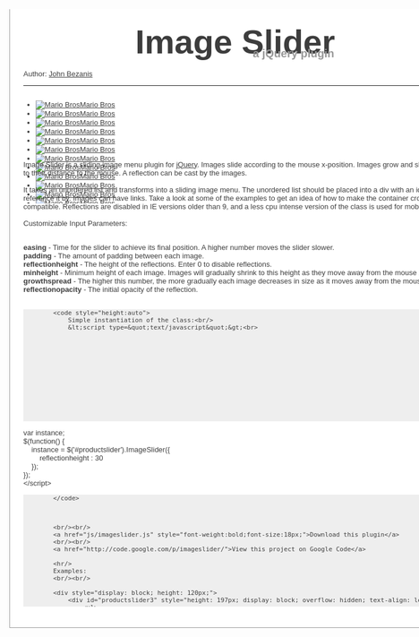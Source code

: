 <style>
code {
				display: block;
				height: 200px;
				overflow-y: scroll;
				background-color: #eeeeee;
				margin: 0px;
			}
			ol li span {
				color: #3d3d3d;
			}
			a img {
				text-decoration: none;
				border: 0 none;
			}
			#content {
				margin: 0 auto;
				padding: 24px;
				width: 800px;
				background-color: white;
				border: 1px solid #999;
				border-width: 0 1px 1px 1px;
				text-align: left;
				color: #3d3d3d;
				font-family: Helvetica;
				font-size: 13px;
				display: block;
			}
			#content a {
				color: #3d3d3d;
			}
			#content a:hover {
				color: #3d3d3d;
				background-color: #cccccc;
			}
			#productslider a:hover,#productslider2 a:hover,#productslider3 a:hover,#productslider4 a:hover,#productslider5 a:hover{
				background-color: #ffffff;
			}
</style>
<div id="content">
			<div style="display:block;margin-left:200px;">
				<h1 style="margin:0px;padding:0px;display:block;font-size:60px">Image Slider</h1>
				<h2 style="color:#999999;display:block;margin-top:-25px; margin-left:210px;font-size:20px">a jQuery plugin</h2>
			</div>
			Author: <a href="https://plus.google.com/u/0/107133375302618109356/">John Bezanis</a>
			<hr/>
			<div style="display: block; height: 120px;">
				<div id="productslider5" style="height: 197px; display: block; overflow: hidden; text-align: left;">
					<ul>
						<li>
							<a href="#"><img src="http://bezzmedia.com/imageslider/images/mariotiles/mariotiles-1.png" alt="Mario Bros"/><span>Mario Bros</span></a>
						</li>
						<li>
							<a href="#"><img src="http://bezzmedia.com/imageslider/images/mariotiles/mariotiles-2.png" alt="Mario Bros"/><span>Mario Bros</span></a>
						</li>
						<li>
							<a href="#"><img src="http://bezzmedia.com/imageslider/images/mariotiles/mariotiles-3.png" alt="Mario Bros"/><span>Mario Bros</span></a>
						</li>
						<li>
							<a href="#"><img src="http://bezzmedia.com/imageslider/images/mariotiles/mariotiles-4.png" alt="Mario Bros"/><span>Mario Bros</span></a>
						</li>
						<li>
							<a href="#"><img src="http://bezzmedia.com/imageslider/images/mariotiles/mariotiles-5.png" alt="Mario Bros"/><span>Mario Bros</span></a>
						</li>
						<li>
							<a href="#"><img src="http://bezzmedia.com/imageslider/images/mariotiles/mariotiles-6.png" alt="Mario Bros"/><span>Mario Bros</span></a>
						</li>
						<li>
							<a href="#"><img src="http://bezzmedia.com/imageslider/images/mariotiles/mariotiles-7.png" alt="Mario Bros"/><span>Mario Bros</span></a>
						</li>
						<li>
							<a href="#"><img src="http://bezzmedia.com/imageslider/images/mariotiles/mariotiles-8.png" alt="Mario Bros"/><span>Mario Bros</span></a>
						</li>
						<li>
							<a href="#"><img src="http://bezzmedia.com/imageslider/images/mariotiles/mariotiles-9.png" alt="Mario Bros"/><span>Mario Bros</span></a>
						</li>
						<li>
							<a href="#"><img src="http://bezzmedia.com/imageslider/images/mariotiles/mariotiles-10.png" alt="Mario Bros"/><span>Mario Bros</span></a>
						</li>
						<li>
							<a href="#"><img src="http://bezzmedia.com/imageslider/images/mariotiles/mariotiles-11.png" alt="Mario Bros"/><span>Mario Bros</span></a>
						</li>
						<li>
							<a href="#"><img src="http://bezzmedia.com/imageslider/images/mariotiles/mariotiles-12.png" alt="Mario Bros"/><span>Mario Bros</span></a>
						</li>
					</ul>
				</div>
			</div>
			Image Slider is a sliding image menu plugin for <a href="http://www.jquery.com">jQuery</a>. Images slide according to the mouse x-position. Images grow and shrink according to their distance to the mouse. A reflection can be cast by the images.
			 <br/><br/>It takes an unordered list and transforms into a sliding image menu. The unordered list should be placed into a div with an id or class to reference it by. Images can have links. Take a look at some of the examples to get an idea of how to make the container cross-browser compatible. Reflections are disabled in IE versions older than 9, and a less cpu intense version of the class is used for mobile devices.
			<br/><br/>
			Customizable Input Parameters:

<br/><strong>easing</strong> - Time for the slider to achieve its final position. A higher number moves the slider slower.
<br/><strong>padding</strong> - The amount of padding between each image.
<br/><strong>reflectionheight</strong> - The height of the reflections. Enter 0 to disable reflections.
<br/><strong>minheight</strong> - Minimum height of each image. Images will gradually shrink to this height as they move away from the mouse x-position.
<br/><strong>growthspread</strong> - The higher this number, the more gradually each image decreases in size as it moves away from the mouse.
<br/><strong>reflectionopacity</strong> - The initial opacity of the reflection.
<br/><br/>		
			
			<code style="height:auto">
				Simple instantiation of the class:<br/>
				&lt;script type=&quot;text/javascript&quot;&gt;<br>
  var instance;<br>
  $(function() {<br>
  &nbsp;&nbsp;&nbsp;&nbsp;instance = $('#productslider').ImageSlider({<br>
  &nbsp;&nbsp;&nbsp;&nbsp;&nbsp;&nbsp;&nbsp;&nbsp;reflectionheight : 30<br>
  &nbsp;&nbsp;&nbsp;&nbsp;});<br>
  });<br/>
&lt;/script&gt;

			</code>
			
			
			
			<br/><br/>
			<a href="js/imageslider.js" style="font-weight:bold;font-size:18px;">Download this plugin</a>
			<br/><br/>
			<a href="http://code.google.com/p/imageslider/">View this project on Google Code</a>
			
			<hr/>
			Examples:
			<br/><br/>
			
			<div style="display: block; height: 120px;">
				<div id="productslider3" style="height: 197px; display: block; overflow: hidden; text-align: left;">
					<ul>
						<li>
							<a href="#"><img src="http://bezzmedia.com/imageslider/images/mariotiles/mariotiles-1.png" alt="Mario Bros"/><span>Mario Bros</span></a>
						</li>
						<li>
							<a href="#"><img src="http://bezzmedia.com/imageslider/images/mariotiles/mariotiles-2.png" alt="Mario Bros"/><span>Mario Bros</span></a>
						</li>
						<li>
							<a href="#"><img src="http://bezzmedia.com/imageslider/images/mariotiles/mariotiles-3.png" alt="Mario Bros"/><span>Mario Bros</span></a>
						</li>
						<li>
							<a href="#"><img src="http://bezzmedia.com/imageslider/images/mariotiles/mariotiles-4.png" alt="Mario Bros"/><span>Mario Bros</span></a>
						</li>
						<li>
							<a href="#"><img src="http://bezzmedia.com/imageslider/images/mariotiles/mariotiles-5.png" alt="Mario Bros"/><span>Mario Bros</span></a>
						</li>
						<li>
							<a href="#"><img src="http://bezzmedia.com/imageslider/images/mariotiles/mariotiles-6.png" alt="Mario Bros"/><span>Mario Bros</span></a>
						</li>
						<li>
							<a href="#"><img src="http://bezzmedia.com/imageslider/images/mariotiles/mariotiles-7.png" alt="Mario Bros"/><span>Mario Bros</span></a>
						</li>
						<li>
							<a href="#"><img src="http://bezzmedia.com/imageslider/images/mariotiles/mariotiles-8.png" alt="Mario Bros"/><span>Mario Bros</span></a>
						</li>
						<li>
							<a href="#"><img src="http://bezzmedia.com/imageslider/images/mariotiles/mariotiles-9.png" alt="Mario Bros"/><span>Mario Bros</span></a>
						</li>
						<li>
							<a href="#"><img src="http://bezzmedia.com/imageslider/images/mariotiles/mariotiles-10.png" alt="Mario Bros"/><span>Mario Bros</span></a>
						</li>
						<li>
							<a href="#"><img src="http://bezzmedia.com/imageslider/images/mariotiles/mariotiles-11.png" alt="Mario Bros"/><span>Mario Bros</span></a>
						</li>
						<li>
							<a href="#"><img src="http://bezzmedia.com/imageslider/images/mariotiles/mariotiles-12.png" alt="Mario Bros"/><span>Mario Bros</span></a>
						</li>
					</ul>
				</div>
			</div>
			Code:
			<code>
				&lt;div style=&quot;display: block; height: 120px;&quot;&gt;
				<br/>
				&lt;div id=&quot;productslider3&quot; style=&quot;height: 197px; display: block; overflow: hidden; text-align: left;&quot;&gt;
				<br/>
				&lt;ul&gt;
				<br/>
				&lt;li&gt;
				<br/>
				&lt;a href=&quot;#&quot;&gt;&lt;img src=&quot;/imageslider/images/mariotiles/mariotiles-1.png&quot; alt=&quot;Mario Bros&quot;/&gt;&lt;span&gt;Mario Bros&lt;/span&gt;&lt;/a&gt;
				<br/>
				&lt;/li&gt;
				<br/>
				&lt;li&gt;
				<br/>
				&lt;a href=&quot;#&quot;&gt;&lt;img src=&quot;/imageslider/images/mariotiles/mariotiles-2.png&quot; alt=&quot;Mario Bros&quot;/&gt;&lt;span&gt;Mario Bros&lt;/span&gt;&lt;/a&gt;
				<br/>
				&lt;/li&gt;
				<br/>
				&lt;li&gt;
				<br/>
				&lt;a href=&quot;#&quot;&gt;&lt;img src=&quot;/imageslider/images/mariotiles/mariotiles-3.png&quot; alt=&quot;Mario Bros&quot;/&gt;&lt;span&gt;Mario Bros&lt;/span&gt;&lt;/a&gt;
				<br/>
				&lt;/li&gt;
				<br/>
				&lt;li&gt;
				<br/>
				&lt;a href=&quot;#&quot;&gt;&lt;img src=&quot;/imageslider/images/mariotiles/mariotiles-4.png&quot; alt=&quot;Mario Bros&quot;/&gt;&lt;span&gt;Mario Bros&lt;/span&gt;&lt;/a&gt;
				<br/>
				&lt;/li&gt;
				<br/>
				&lt;li&gt;
				<br/>
				&lt;a href=&quot;#&quot;&gt;&lt;img src=&quot;/imageslider/images/mariotiles/mariotiles-5.png&quot; alt=&quot;Mario Bros&quot;/&gt;&lt;span&gt;Mario Bros&lt;/span&gt;&lt;/a&gt;
				<br/>
				&lt;/li&gt;
				<br/>
				&lt;li&gt;
				<br/>
				&lt;a href=&quot;#&quot;&gt;&lt;img src=&quot;/imageslider/images/mariotiles/mariotiles-6.png&quot; alt=&quot;Mario Bros&quot;/&gt;&lt;span&gt;Mario Bros&lt;/span&gt;&lt;/a&gt;
				<br/>
				&lt;/li&gt;
				<br/>
				&lt;li&gt;
				<br/>
				&lt;a href=&quot;#&quot;&gt;&lt;img src=&quot;/imageslider/images/mariotiles/mariotiles-7.png&quot; alt=&quot;Mario Bros&quot;/&gt;&lt;span&gt;Mario Bros&lt;/span&gt;&lt;/a&gt;
				<br/>
				&lt;/li&gt;
				<br/>
				&lt;li&gt;
				<br/>
				&lt;a href=&quot;#&quot;&gt;&lt;img src=&quot;/imageslider/images/mariotiles/mariotiles-8.png&quot; alt=&quot;Mario Bros&quot;/&gt;&lt;span&gt;Mario Bros&lt;/span&gt;&lt;/a&gt;
				<br/>
				&lt;/li&gt;
				<br/>
				&lt;li&gt;
				<br/>
				&lt;a href=&quot;#&quot;&gt;&lt;img src=&quot;/imageslider/images/mariotiles/mariotiles-9.png&quot; alt=&quot;Mario Bros&quot;/&gt;&lt;span&gt;Mario Bros&lt;/span&gt;&lt;/a&gt;
				<br/>
				&lt;/li&gt;
				<br/>
				&lt;li&gt;
				<br/>
				&lt;a href=&quot;#&quot;&gt;&lt;img src=&quot;/imageslider/images/mariotiles/mariotiles-10.png&quot; alt=&quot;Mario Bros&quot;/&gt;&lt;span&gt;Mario Bros&lt;/span&gt;&lt;/a&gt;
				<br/>
				&lt;/li&gt;
				<br/>
				&lt;li&gt;
				<br/>
				&lt;a href=&quot;#&quot;&gt;&lt;img src=&quot;/imageslider/images/mariotiles/mariotiles-11.png&quot; alt=&quot;Mario Bros&quot;/&gt;&lt;span&gt;Mario Bros&lt;/span&gt;&lt;/a&gt;
				<br/>
				&lt;/li&gt;
				<br/>
				&lt;li&gt;
				<br/>
				&lt;a href=&quot;#&quot;&gt;&lt;img src=&quot;/imageslider/images/mariotiles/mariotiles-12.png&quot; alt=&quot;Mario Bros&quot;/&gt;&lt;span&gt;Mario Bros&lt;/span&gt;&lt;/a&gt;
				<br/>
				&lt;/li&gt;
				<br/>
				&lt;/ul&gt;
				<br/>
				&lt;/div&gt;
				<br/>
				&lt;/div&gt;<br/>

				&lt;script type=&quot;text/javascript&quot; src=&quot;js/imageslider.js&quot;&gt;&lt;/script&gt;
				<br/>
				&lt;script type=&quot;text/javascript&quot;&gt;
				<br/>
				var instance3;
				<br/>
				$(function() {
				<br/>
				&nbsp;&nbsp;&nbsp;&nbsp;instance3 = $('#productslider3').ImageSlider({
				<br/>
				&nbsp;&nbsp;&nbsp;&nbsp;&nbsp;&nbsp;&nbsp;&nbsp;easing : 300,
				<br/>
				&nbsp;&nbsp;&nbsp;&nbsp;&nbsp;&nbsp;&nbsp;&nbsp;padding : 30,
				<br/>
				&nbsp;&nbsp;&nbsp;&nbsp;&nbsp;&nbsp;&nbsp;&nbsp;reflectionheight : 20,
				<br/>
				&nbsp;&nbsp;&nbsp;&nbsp;&nbsp;&nbsp;&nbsp;&nbsp;minheight : 30,
				<br/>
				&nbsp;&nbsp;&nbsp;&nbsp;&nbsp;&nbsp;&nbsp;&nbsp;growthspread : 30,
				<br/>
				&nbsp;&nbsp;&nbsp;&nbsp;&nbsp;&nbsp;&nbsp;&nbsp;reflectionopacity : 30,
				<br/>
				&nbsp;&nbsp;&nbsp;&nbsp;&nbsp;&nbsp;&nbsp;&nbsp;height : 100
				<br/>
				&nbsp;&nbsp;&nbsp;&nbsp;});
				<br/>
				});
				<br/>
				&lt;/script&gt;
			</code>
			<hr/>
			<div style="display: block; height: 105px;">
				<img src="images/productsleftarrow.png" style="float:left; padding-left:15px; padding-right:10px" alt="" id="productsleftarrow"/>
				<img src="images/productsrightarrow.png" style="float:right; padding-right:15px; padding-left:10px" alt="" id="productsrightarrow"/>
				<div id="productslider" style="height: 105px; display: block; overflow: hidden; text-align: left;">
					<ul>
						<li>
							<a href="#"><img src="http://bezzmedia.com/imageslider/images/mariotiles/mariotiles-1.png" alt="Mario Bros"/><span>Mario Bros</span></a>
						</li>
						<li>
							<a href="#"><img src="http://bezzmedia.com/imageslider/images/mariotiles/mariotiles-2.png" alt="Mario Bros"/><span>Mario Bros</span></a>
						</li>
						<li>
							<a href="#"><img src="http://bezzmedia.com/imageslider/images/mariotiles/mariotiles-3.png" alt="Mario Bros"/><span>Mario Bros</span></a>
						</li>
						<li>
							<a href="#"><img src="http://bezzmedia.com/imageslider/images/mariotiles/mariotiles-4.png" alt="Mario Bros"/><span>Mario Bros</span></a>
						</li>
						<li>
							<a href="#"><img src="http://bezzmedia.com/imageslider/images/mariotiles/mariotiles-5.png" alt="Mario Bros"/><span>Mario Bros</span></a>
						</li>
						<li>
							<a href="#"><img src="http://bezzmedia.com/imageslider/images/mariotiles/mariotiles-6.png" alt="Mario Bros"/><span>Mario Bros</span></a>
						</li>
						<li>
							<a href="#"><img src="http://bezzmedia.com/imageslider/images/mariotiles/mariotiles-7.png" alt="Mario Bros"/><span>Mario Bros</span></a>
						</li>
						<li>
							<a href="#"><img src="http://bezzmedia.com/imageslider/images/mariotiles/mariotiles-8.png" alt="Mario Bros"/><span>Mario Bros</span></a>
						</li>
						<li>
							<a href="#"><img src="http://bezzmedia.com/imageslider/images/mariotiles/mariotiles-9.png" alt="Mario Bros"/><span>Mario Bros</span></a>
						</li>
						<li>
							<a href="#"><img src="http://bezzmedia.com/imageslider/images/mariotiles/mariotiles-10.png" alt="Mario Bros"/><span>Mario Bros</span></a>
						</li>
						<li>
							<a href="#"><img src="http://bezzmedia.com/imageslider/images/mariotiles/mariotiles-11.png" alt="Mario Bros"/><span>Mario Bros</span></a>
						</li>
						<li>
							<a href="#"><img src="http://bezzmedia.com/imageslider/images/mariotiles/mariotiles-12.png" alt="Mario Bros"/><span>Mario Bros</span></a>
						</li>
					</ul>
				</div>
			</div>
			<div style="clear:both"/>
			Code:
			<code>
				&lt;div style=&quot;display: block; height: 105px;&quot;&gt;
				<br/>
				&lt;img src=&quot;images/productsleftarrow.png&quot; style=&quot;float:left; padding-left:15px; padding-right:10px&quot; alt=&quot;&quot; id=&quot;productsleftarrow&quot;/&gt;
				<br/>
				&lt;img src=&quot;images/productsrightarrow.png&quot; style=&quot;float:right; padding-right:15px; padding-left:10px&quot; alt=&quot;&quot; id=&quot;productsrightarrow&quot;/&gt;
				<br/>
				&lt;div id=&quot;productslider&quot; style=&quot;height: 105px; display: block; overflow: hidden; text-align: left;&quot;&gt;
				<br/>
				&lt;ul&gt;
				<br/>
				&lt;li&gt;
				<br/>
				&lt;a href=&quot;#&quot;&gt;&lt;img src=&quot;/imageslider/images/mariotiles/mariotiles-1.png&quot; alt=&quot;Mario Bros&quot;/&gt;&lt;span&gt;Mario Bros&lt;/span&gt;&lt;/a&gt;
				<br/>
				&lt;/li&gt;
				<br/>
				&lt;li&gt;
				<br/>
				&lt;a href=&quot;#&quot;&gt;&lt;img src=&quot;/imageslider/images/mariotiles/mariotiles-2.png&quot; alt=&quot;Mario Bros&quot;/&gt;&lt;span&gt;Mario Bros&lt;/span&gt;&lt;/a&gt;
				<br/>
				&lt;/li&gt;
				<br/>
				&lt;li&gt;
				<br/>
				&lt;a href=&quot;#&quot;&gt;&lt;img src=&quot;/imageslider/images/mariotiles/mariotiles-3.png&quot; alt=&quot;Mario Bros&quot;/&gt;&lt;span&gt;Mario Bros&lt;/span&gt;&lt;/a&gt;
				<br/>
				&lt;/li&gt;
				<br/>
				&lt;li&gt;
				<br/>
				&lt;a href=&quot;#&quot;&gt;&lt;img src=&quot;/imageslider/images/mariotiles/mariotiles-4.png&quot; alt=&quot;Mario Bros&quot;/&gt;&lt;span&gt;Mario Bros&lt;/span&gt;&lt;/a&gt;
				<br/>
				&lt;/li&gt;
				<br/>
				&lt;li&gt;
				<br/>
				&lt;a href=&quot;#&quot;&gt;&lt;img src=&quot;/imageslider/images/mariotiles/mariotiles-5.png&quot; alt=&quot;Mario Bros&quot;/&gt;&lt;span&gt;Mario Bros&lt;/span&gt;&lt;/a&gt;
				<br/>
				&lt;/li&gt;
				<br/>
				&lt;li&gt;
				<br/>
				&lt;a href=&quot;#&quot;&gt;&lt;img src=&quot;/imageslider/images/mariotiles/mariotiles-6.png&quot; alt=&quot;Mario Bros&quot;/&gt;&lt;span&gt;Mario Bros&lt;/span&gt;&lt;/a&gt;
				<br/>
				&lt;/li&gt;
				<br/>
				&lt;li&gt;
				<br/>
				&lt;a href=&quot;#&quot;&gt;&lt;img src=&quot;/imageslider/images/mariotiles/mariotiles-7.png&quot; alt=&quot;Mario Bros&quot;/&gt;&lt;span&gt;Mario Bros&lt;/span&gt;&lt;/a&gt;
				<br/>
				&lt;/li&gt;
				<br/>
				&lt;li&gt;
				<br/>
				&lt;a href=&quot;#&quot;&gt;&lt;img src=&quot;/imageslider/images/mariotiles/mariotiles-8.png&quot; alt=&quot;Mario Bros&quot;/&gt;&lt;span&gt;Mario Bros&lt;/span&gt;&lt;/a&gt;
				<br/>
				&lt;/li&gt;
				<br/>
				&lt;li&gt;
				<br/>
				&lt;a href=&quot;#&quot;&gt;&lt;img src=&quot;/imageslider/images/mariotiles/mariotiles-9.png&quot; alt=&quot;Mario Bros&quot;/&gt;&lt;span&gt;Mario Bros&lt;/span&gt;&lt;/a&gt;
				<br/>
				&lt;/li&gt;
				<br/>
				&lt;li&gt;
				<br/>
				&lt;a href=&quot;#&quot;&gt;&lt;img src=&quot;/imageslider/images/mariotiles/mariotiles-10.png&quot; alt=&quot;Mario Bros&quot;/&gt;&lt;span&gt;Mario Bros&lt;/span&gt;&lt;/a&gt;
				<br/>
				&lt;/li&gt;
				<br/>
				&lt;li&gt;
				<br/>
				&lt;a href=&quot;#&quot;&gt;&lt;img src=&quot;/imageslider/images/mariotiles/mariotiles-11.png&quot; alt=&quot;Mario Bros&quot;/&gt;&lt;span&gt;Mario Bros&lt;/span&gt;&lt;/a&gt;
				<br/>
				&lt;/li&gt;
				<br/>
				&lt;li&gt;
				<br/>
				&lt;a href=&quot;#&quot;&gt;&lt;img src=&quot;/imageslider/images/mariotiles/mariotiles-12.png&quot; alt=&quot;Mario Bros&quot;/&gt;&lt;span&gt;Mario Bros&lt;/span&gt;&lt;/a&gt;
				<br/>
				&lt;/li&gt;
				<br/>
				&lt;/ul&gt;
				<br/>
				&lt;/div&gt;
				<br/>
				&lt;/div&gt;
				<br/>
				&lt;div style=&quot;clear:both&quot;/&gt;<br/>

				&lt;script type=&quot;text/javascript&quot; src=&quot;js/imageslider.js&quot;&gt;&lt;/script&gt;
				<br/>
				&lt;script type=&quot;text/javascript&quot;&gt;
				<br/>
				var instance;
				<br/>
				$(function() {
				<br/>
				instance = $('#productslider').ImageSlider({
				<br/>
				easing : 300,
				<br/>
				padding : 0,
				<br/>
				reflectionheight : 30,
				<br/>
				minheight : 30,
				<br/>
				growthspread : 30,
				<br/>
				reflectionopacity : 30
				<br/>
				});
				<br/>
				$(&quot;#productsleftarrow&quot;).click(function() {
				<br/>
				instance.movemouseposition(-50);
				<br/>
				});
				<br/>
				$(&quot;#productsrightarrow&quot;).click(function() {
				<br/>
				instance.movemouseposition(50);
				<br/>
				});
				<br/>
				<br/>
				});
				&lt;/script&gt;
			</code>
			<hr/>
			<div style="display: block; height: 100px;">
				<img src="images/productsleftarrow.png" style="float:left; padding-left:15px; padding-right:10px" alt="" id="products2leftarrow"/>
				<img src="images/productsrightarrow.png" style="float:right; padding-right:15px; padding-left:10px" alt="" id="products2rightarrow"/>
				<div id="productslider2" style="height: 100px; display: block; overflow: hidden; text-align: left;">
					<ul>
						<li>
							<a href="#"><img src="http://bezzmedia.com/imageslider/images/mariotiles/mariotiles-1.png" alt="Mario Bros"/><span>Mario Bros</span></a>
						</li>
						<li>
							<a href="#"><img src="http://bezzmedia.com/imageslider/images/mariotiles/mariotiles-2.png" alt="Mario Bros"/><span>Mario Bros</span></a>
						</li>
						<li>
							<a href="#"><img src="http://bezzmedia.com/imageslider/images/mariotiles/mariotiles-3.png" alt="Mario Bros"/><span>Mario Bros</span></a>
						</li>
						<li>
							<a href="#"><img src="http://bezzmedia.com/imageslider/images/mariotiles/mariotiles-4.png" alt="Mario Bros"/><span>Mario Bros</span></a>
						</li>
						<li>
							<a href="#"><img src="http://bezzmedia.com/imageslider/images/mariotiles/mariotiles-5.png" alt="Mario Bros"/><span>Mario Bros</span></a>
						</li>
						<li>
							<a href="#"><img src="http://bezzmedia.com/imageslider/images/mariotiles/mariotiles-6.png" alt="Mario Bros"/><span>Mario Bros</span></a>
						</li>
						<li>
							<a href="#"><img src="http://bezzmedia.com/imageslider/images/mariotiles/mariotiles-7.png" alt="Mario Bros"/><span>Mario Bros</span></a>
						</li>
						<li>
							<a href="#"><img src="http://bezzmedia.com/imageslider/images/mariotiles/mariotiles-8.png" alt="Mario Bros"/><span>Mario Bros</span></a>
						</li>
						<li>
							<a href="#"><img src="http://bezzmedia.com/imageslider/images/mariotiles/mariotiles-9.png" alt="Mario Bros"/><span>Mario Bros</span></a>
						</li>
						<li>
							<a href="#"><img src="http://bezzmedia.com/imageslider/images/mariotiles/mariotiles-10.png" alt="Mario Bros"/><span>Mario Bros</span></a>
						</li>
						<li>
							<a href="#"><img src="http://bezzmedia.com/imageslider/images/mariotiles/mariotiles-11.png" alt="Mario Bros"/><span>Mario Bros</span></a>
						</li>
						<li>
							<a href="#"><img src="http://bezzmedia.com/imageslider/images/mariotiles/mariotiles-12.png" alt="Mario Bros"/><span>Mario Bros</span></a>
						</li>
						<li>
							<a href="#"><img src="http://bezzmedia.com/imageslider/images/mariotiles/mariotiles-1.png" alt="Mario Bros"/><span>Mario Bros</span></a>
						</li>
						<li>
							<a href="#"><img src="http://bezzmedia.com/imageslider/images/mariotiles/mariotiles-2.png" alt="Mario Bros"/><span>Mario Bros</span></a>
						</li>
						<li>
							<a href="#"><img src="http://bezzmedia.com/imageslider/images/mariotiles/mariotiles-3.png" alt="Mario Bros"/><span>Mario Bros</span></a>
						</li>
						<li>
							<a href="#"><img src="http://bezzmedia.com/imageslider/images/mariotiles/mariotiles-4.png" alt="Mario Bros"/><span>Mario Bros</span></a>
						</li>
						<li>
							<a href="#"><img src="http://bezzmedia.com/imageslider/images/mariotiles/mariotiles-5.png" alt="Mario Bros"/><span>Mario Bros</span></a>
						</li>
						<li>
							<a href="#"><img src="http://bezzmedia.com/imageslider/images/mariotiles/mariotiles-6.png" alt="Mario Bros"/><span>Mario Bros</span></a>
						</li>
						<li>
							<a href="#"><img src="http://bezzmedia.com/imageslider/images/mariotiles/mariotiles-7.png" alt="Mario Bros"/><span>Mario Bros</span></a>
						</li>
						<li>
							<a href="#"><img src="http://bezzmedia.com/imageslider/images/mariotiles/mariotiles-8.png" alt="Mario Bros"/><span>Mario Bros</span></a>
						</li>
						<li>
							<a href="#"><img src="http://bezzmedia.com/imageslider/images/mariotiles/mariotiles-9.png" alt="Mario Bros"/><span>Mario Bros</span></a>
						</li>
						<li>
							<a href="#"><img src="http://bezzmedia.com/imageslider/images/mariotiles/mariotiles-10.png" alt="Mario Bros"/><span>Mario Bros</span></a>
						</li>
						<li>
							<a href="#"><img src="http://bezzmedia.com/imageslider/images/mariotiles/mariotiles-11.png" alt="Mario Bros"/><span>Mario Bros</span></a>
						</li>
						<li>
							<a href="#"><img src="http://bezzmedia.com/imageslider/images/mariotiles/mariotiles-12.png" alt="Mario Bros"/><span>Mario Bros</span></a>
						</li>
						<li>
							<a href="#"><img src="http://bezzmedia.com/imageslider/images/mariotiles/mariotiles-1.png" alt="Mario Bros"/><span>Mario Bros</span></a>
						</li>
						<li>
							<a href="#"><img src="http://bezzmedia.com/imageslider/images/mariotiles/mariotiles-2.png" alt="Mario Bros"/><span>Mario Bros</span></a>
						</li>
						<li>
							<a href="#"><img src="http://bezzmedia.com/imageslider/images/mariotiles/mariotiles-3.png" alt="Mario Bros"/><span>Mario Bros</span></a>
						</li>
						<li>
							<a href="#"><img src="http://bezzmedia.com/imageslider/images/mariotiles/mariotiles-4.png" alt="Mario Bros"/><span>Mario Bros</span></a>
						</li>
						<li>
							<a href="#"><img src="http://bezzmedia.com/imageslider/images/mariotiles/mariotiles-5.png" alt="Mario Bros"/><span>Mario Bros</span></a>
						</li>
						<li>
							<a href="#"><img src="http://bezzmedia.com/imageslider/images/mariotiles/mariotiles-6.png" alt="Mario Bros"/><span>Mario Bros</span></a>
						</li>
						<li>
							<a href="#"><img src="http://bezzmedia.com/imageslider/images/mariotiles/mariotiles-7.png" alt="Mario Bros"/><span>Mario Bros</span></a>
						</li>
						<li>
							<a href="#"><img src="http://bezzmedia.com/imageslider/images/mariotiles/mariotiles-8.png" alt="Mario Bros"/><span>Mario Bros</span></a>
						</li>
						<li>
							<a href="#"><img src="http://bezzmedia.com/imageslider/images/mariotiles/mariotiles-9.png" alt="Mario Bros"/><span>Mario Bros</span></a>
						</li>
						<li>
							<a href="#"><img src="http://bezzmedia.com/imageslider/images/mariotiles/mariotiles-10.png" alt="Mario Bros"/><span>Mario Bros</span></a>
						</li>
						<li>
							<a href="#"><img src="http://bezzmedia.com/imageslider/images/mariotiles/mariotiles-11.png" alt="Mario Bros"/><span>Mario Bros</span></a>
						</li>
						<li>
							<a href="#"><img src="http://bezzmedia.com/imageslider/images/mariotiles/mariotiles-12.png" alt="Mario Bros"/><span>Mario Bros</span></a>
						</li>
						<li>
							<a href="#"><img src="http://bezzmedia.com/imageslider/images/mariotiles/mariotiles-1.png" alt="Mario Bros"/><span>Mario Bros</span></a>
						</li>
						<li>
							<a href="#"><img src="http://bezzmedia.com/imageslider/images/mariotiles/mariotiles-2.png" alt="Mario Bros"/><span>Mario Bros</span></a>
						</li>
						<li>
							<a href="#"><img src="http://bezzmedia.com/imageslider/images/mariotiles/mariotiles-3.png" alt="Mario Bros"/><span>Mario Bros</span></a>
						</li>
						<li>
							<a href="#"><img src="http://bezzmedia.com/imageslider/images/mariotiles/mariotiles-4.png" alt="Mario Bros"/><span>Mario Bros</span></a>
						</li>
						<li>
							<a href="#"><img src="http://bezzmedia.com/imageslider/images/mariotiles/mariotiles-5.png" alt="Mario Bros"/><span>Mario Bros</span></a>
						</li>
						<li>
							<a href="#"><img src="http://bezzmedia.com/imageslider/images/mariotiles/mariotiles-6.png" alt="Mario Bros"/><span>Mario Bros</span></a>
						</li>
						<li>
							<a href="#"><img src="http://bezzmedia.com/imageslider/images/mariotiles/mariotiles-7.png" alt="Mario Bros"/><span>Mario Bros</span></a>
						</li>
						<li>
							<a href="#"><img src="http://bezzmedia.com/imageslider/images/mariotiles/mariotiles-8.png" alt="Mario Bros"/><span>Mario Bros</span></a>
						</li>
						<li>
							<a href="#"><img src="http://bezzmedia.com/imageslider/images/mariotiles/mariotiles-9.png" alt="Mario Bros"/><span>Mario Bros</span></a>
						</li>
						<li>
							<a href="#"><img src="http://bezzmedia.com/imageslider/images/mariotiles/mariotiles-10.png" alt="Mario Bros"/><span>Mario Bros</span></a>
						</li>
						<li>
							<a href="#"><img src="http://bezzmedia.com/imageslider/images/mariotiles/mariotiles-11.png" alt="Mario Bros"/><span>Mario Bros</span></a>
						</li>
						<li>
							<a href="#"><img src="http://bezzmedia.com/imageslider/images/mariotiles/mariotiles-12.png" alt="Mario Bros"/><span>Mario Bros</span></a>
						</li>
					</ul>
				</div>
			</div>
			<div style="clear:both"/>
			Code:
			<code>
				&lt;div style=&quot;display: block; height: 100px;&quot;&gt;
				<br/>
				&lt;img src=&quot;images/productsleftarrow.png&quot; style=&quot;float:left; padding-left:15px; padding-right:10px&quot; alt=&quot;&quot; id=&quot;products2leftarrow&quot;/&gt;
				<br/>
				&lt;img src=&quot;images/productsrightarrow.png&quot; style=&quot;float:right; padding-right:15px; padding-left:10px&quot; alt=&quot;&quot; id=&quot;products2rightarrow&quot;/&gt;
				<br/>
				&lt;div id=&quot;productslider2&quot; style=&quot;height: 100px; display: block; overflow: hidden; text-align: left;&quot;&gt;
				<br/>
				&lt;ul&gt;
				<br/>
				&lt;li&gt;
				<br/>
				&lt;a href=&quot;#&quot;&gt;&lt;img src=&quot;/imageslider/images/mariotiles/mariotiles-1.png&quot; alt=&quot;Mario Bros&quot;/&gt;&lt;span&gt;Mario Bros&lt;/span&gt;&lt;/a&gt;
				<br/>
				&lt;/li&gt;
				<br/>
				&lt;li&gt;
				<br/>
				&lt;a href=&quot;#&quot;&gt;&lt;img src=&quot;/imageslider/images/mariotiles/mariotiles-2.png&quot; alt=&quot;Mario Bros&quot;/&gt;&lt;span&gt;Mario Bros&lt;/span&gt;&lt;/a&gt;
				<br/>
				&lt;/li&gt;
				<br/>
				&lt;li&gt;
				<br/>
				&lt;a href=&quot;#&quot;&gt;&lt;img src=&quot;/imageslider/images/mariotiles/mariotiles-3.png&quot; alt=&quot;Mario Bros&quot;/&gt;&lt;span&gt;Mario Bros&lt;/span&gt;&lt;/a&gt;
				<br/>
				&lt;/li&gt;
				<br/>
				&lt;li&gt;
				<br/>
				&lt;a href=&quot;#&quot;&gt;&lt;img src=&quot;/imageslider/images/mariotiles/mariotiles-4.png&quot; alt=&quot;Mario Bros&quot;/&gt;&lt;span&gt;Mario Bros&lt;/span&gt;&lt;/a&gt;
				<br/>
				&lt;/li&gt;
				<br/>
				&lt;li&gt;
				<br/>
				&lt;a href=&quot;#&quot;&gt;&lt;img src=&quot;/imageslider/images/mariotiles/mariotiles-5.png&quot; alt=&quot;Mario Bros&quot;/&gt;&lt;span&gt;Mario Bros&lt;/span&gt;&lt;/a&gt;
				<br/>
				&lt;/li&gt;
				<br/>
				&lt;li&gt;
				<br/>
				&lt;a href=&quot;#&quot;&gt;&lt;img src=&quot;/imageslider/images/mariotiles/mariotiles-6.png&quot; alt=&quot;Mario Bros&quot;/&gt;&lt;span&gt;Mario Bros&lt;/span&gt;&lt;/a&gt;
				<br/>
				&lt;/li&gt;
				<br/>
				&lt;li&gt;
				<br/>
				&lt;a href=&quot;#&quot;&gt;&lt;img src=&quot;/imageslider/images/mariotiles/mariotiles-7.png&quot; alt=&quot;Mario Bros&quot;/&gt;&lt;span&gt;Mario Bros&lt;/span&gt;&lt;/a&gt;
				<br/>
				&lt;/li&gt;
				<br/>
				&lt;li&gt;
				<br/>
				&lt;a href=&quot;#&quot;&gt;&lt;img src=&quot;/imageslider/images/mariotiles/mariotiles-8.png&quot; alt=&quot;Mario Bros&quot;/&gt;&lt;span&gt;Mario Bros&lt;/span&gt;&lt;/a&gt;
				<br/>
				&lt;/li&gt;
				<br/>
				&lt;li&gt;
				<br/>
				&lt;a href=&quot;#&quot;&gt;&lt;img src=&quot;/imageslider/images/mariotiles/mariotiles-9.png&quot; alt=&quot;Mario Bros&quot;/&gt;&lt;span&gt;Mario Bros&lt;/span&gt;&lt;/a&gt;
				<br/>
				&lt;/li&gt;
				<br/>
				&lt;li&gt;
				<br/>
				&lt;a href=&quot;#&quot;&gt;&lt;img src=&quot;/imageslider/images/mariotiles/mariotiles-10.png&quot; alt=&quot;Mario Bros&quot;/&gt;&lt;span&gt;Mario Bros&lt;/span&gt;&lt;/a&gt;
				<br/>
				&lt;/li&gt;
				<br/>
				&lt;li&gt;
				<br/>
				&lt;a href=&quot;#&quot;&gt;&lt;img src=&quot;/imageslider/images/mariotiles/mariotiles-11.png&quot; alt=&quot;Mario Bros&quot;/&gt;&lt;span&gt;Mario Bros&lt;/span&gt;&lt;/a&gt;
				<br/>
				&lt;/li&gt;
				<br/>
				&lt;li&gt;
				<br/>
				&lt;a href=&quot;#&quot;&gt;&lt;img src=&quot;/imageslider/images/mariotiles/mariotiles-12.png&quot; alt=&quot;Mario Bros&quot;/&gt;&lt;span&gt;Mario Bros&lt;/span&gt;&lt;/a&gt;
				<br/>
				&lt;/li&gt;
				<br/>
				&lt;li&gt;
				<br/>
				&lt;a href=&quot;#&quot;&gt;&lt;img src=&quot;/imageslider/images/mariotiles/mariotiles-1.png&quot; alt=&quot;Mario Bros&quot;/&gt;&lt;span&gt;Mario Bros&lt;/span&gt;&lt;/a&gt;
				<br/>
				&lt;/li&gt;
				<br/>
				&lt;li&gt;
				<br/>
				&lt;a href=&quot;#&quot;&gt;&lt;img src=&quot;/imageslider/images/mariotiles/mariotiles-2.png&quot; alt=&quot;Mario Bros&quot;/&gt;&lt;span&gt;Mario Bros&lt;/span&gt;&lt;/a&gt;
				<br/>
				&lt;/li&gt;
				<br/>
				&lt;li&gt;
				<br/>
				&lt;a href=&quot;#&quot;&gt;&lt;img src=&quot;/imageslider/images/mariotiles/mariotiles-3.png&quot; alt=&quot;Mario Bros&quot;/&gt;&lt;span&gt;Mario Bros&lt;/span&gt;&lt;/a&gt;
				<br/>
				&lt;/li&gt;
				<br/>
				&lt;li&gt;
				<br/>
				&lt;a href=&quot;#&quot;&gt;&lt;img src=&quot;/imageslider/images/mariotiles/mariotiles-4.png&quot; alt=&quot;Mario Bros&quot;/&gt;&lt;span&gt;Mario Bros&lt;/span&gt;&lt;/a&gt;
				<br/>
				&lt;/li&gt;
				<br/>
				&lt;li&gt;
				<br/>
				&lt;a href=&quot;#&quot;&gt;&lt;img src=&quot;/imageslider/images/mariotiles/mariotiles-5.png&quot; alt=&quot;Mario Bros&quot;/&gt;&lt;span&gt;Mario Bros&lt;/span&gt;&lt;/a&gt;
				<br/>
				&lt;/li&gt;
				<br/>
				&lt;li&gt;
				<br/>
				&lt;a href=&quot;#&quot;&gt;&lt;img src=&quot;/imageslider/images/mariotiles/mariotiles-6.png&quot; alt=&quot;Mario Bros&quot;/&gt;&lt;span&gt;Mario Bros&lt;/span&gt;&lt;/a&gt;
				<br/>
				&lt;/li&gt;
				<br/>
				&lt;li&gt;
				<br/>
				&lt;a href=&quot;#&quot;&gt;&lt;img src=&quot;/imageslider/images/mariotiles/mariotiles-7.png&quot; alt=&quot;Mario Bros&quot;/&gt;&lt;span&gt;Mario Bros&lt;/span&gt;&lt;/a&gt;
				<br/>
				&lt;/li&gt;
				<br/>
				&lt;li&gt;
				<br/>
				&lt;a href=&quot;#&quot;&gt;&lt;img src=&quot;/imageslider/images/mariotiles/mariotiles-8.png&quot; alt=&quot;Mario Bros&quot;/&gt;&lt;span&gt;Mario Bros&lt;/span&gt;&lt;/a&gt;
				<br/>
				&lt;/li&gt;
				<br/>
				&lt;li&gt;
				<br/>
				&lt;a href=&quot;#&quot;&gt;&lt;img src=&quot;/imageslider/images/mariotiles/mariotiles-9.png&quot; alt=&quot;Mario Bros&quot;/&gt;&lt;span&gt;Mario Bros&lt;/span&gt;&lt;/a&gt;
				<br/>
				&lt;/li&gt;
				<br/>
				&lt;li&gt;
				<br/>
				&lt;a href=&quot;#&quot;&gt;&lt;img src=&quot;/imageslider/images/mariotiles/mariotiles-10.png&quot; alt=&quot;Mario Bros&quot;/&gt;&lt;span&gt;Mario Bros&lt;/span&gt;&lt;/a&gt;
				<br/>
				&lt;/li&gt;
				<br/>
				&lt;li&gt;
				<br/>
				&lt;a href=&quot;#&quot;&gt;&lt;img src=&quot;/imageslider/images/mariotiles/mariotiles-11.png&quot; alt=&quot;Mario Bros&quot;/&gt;&lt;span&gt;Mario Bros&lt;/span&gt;&lt;/a&gt;
				<br/>
				&lt;/li&gt;
				<br/>
				&lt;li&gt;
				<br/>
				&lt;a href=&quot;#&quot;&gt;&lt;img src=&quot;/imageslider/images/mariotiles/mariotiles-12.png&quot; alt=&quot;Mario Bros&quot;/&gt;&lt;span&gt;Mario Bros&lt;/span&gt;&lt;/a&gt;
				<br/>
				&lt;/li&gt;
				<br/>
				&lt;li&gt;
				<br/>
				&lt;a href=&quot;#&quot;&gt;&lt;img src=&quot;/imageslider/images/mariotiles/mariotiles-1.png&quot; alt=&quot;Mario Bros&quot;/&gt;&lt;span&gt;Mario Bros&lt;/span&gt;&lt;/a&gt;
				<br/>
				&lt;/li&gt;
				<br/>
				&lt;li&gt;
				<br/>
				&lt;a href=&quot;#&quot;&gt;&lt;img src=&quot;/imageslider/images/mariotiles/mariotiles-2.png&quot; alt=&quot;Mario Bros&quot;/&gt;&lt;span&gt;Mario Bros&lt;/span&gt;&lt;/a&gt;
				<br/>
				&lt;/li&gt;
				<br/>
				&lt;li&gt;
				<br/>
				&lt;a href=&quot;#&quot;&gt;&lt;img src=&quot;/imageslider/images/mariotiles/mariotiles-3.png&quot; alt=&quot;Mario Bros&quot;/&gt;&lt;span&gt;Mario Bros&lt;/span&gt;&lt;/a&gt;
				<br/>
				&lt;/li&gt;
				<br/>
				&lt;li&gt;
				<br/>
				&lt;a href=&quot;#&quot;&gt;&lt;img src=&quot;/imageslider/images/mariotiles/mariotiles-4.png&quot; alt=&quot;Mario Bros&quot;/&gt;&lt;span&gt;Mario Bros&lt;/span&gt;&lt;/a&gt;
				<br/>
				&lt;/li&gt;
				<br/>
				&lt;li&gt;
				<br/>
				&lt;a href=&quot;#&quot;&gt;&lt;img src=&quot;/imageslider/images/mariotiles/mariotiles-5.png&quot; alt=&quot;Mario Bros&quot;/&gt;&lt;span&gt;Mario Bros&lt;/span&gt;&lt;/a&gt;
				<br/>
				&lt;/li&gt;
				<br/>
				&lt;li&gt;
				<br/>
				&lt;a href=&quot;#&quot;&gt;&lt;img src=&quot;/imageslider/images/mariotiles/mariotiles-6.png&quot; alt=&quot;Mario Bros&quot;/&gt;&lt;span&gt;Mario Bros&lt;/span&gt;&lt;/a&gt;
				<br/>
				&lt;/li&gt;
				<br/>
				&lt;li&gt;
				<br/>
				&lt;a href=&quot;#&quot;&gt;&lt;img src=&quot;/imageslider/images/mariotiles/mariotiles-7.png&quot; alt=&quot;Mario Bros&quot;/&gt;&lt;span&gt;Mario Bros&lt;/span&gt;&lt;/a&gt;
				<br/>
				&lt;/li&gt;
				<br/>
				&lt;li&gt;
				<br/>
				&lt;a href=&quot;#&quot;&gt;&lt;img src=&quot;/imageslider/images/mariotiles/mariotiles-8.png&quot; alt=&quot;Mario Bros&quot;/&gt;&lt;span&gt;Mario Bros&lt;/span&gt;&lt;/a&gt;
				<br/>
				&lt;/li&gt;
				<br/>
				&lt;li&gt;
				<br/>
				&lt;a href=&quot;#&quot;&gt;&lt;img src=&quot;/imageslider/images/mariotiles/mariotiles-9.png&quot; alt=&quot;Mario Bros&quot;/&gt;&lt;span&gt;Mario Bros&lt;/span&gt;&lt;/a&gt;
				<br/>
				&lt;/li&gt;
				<br/>
				&lt;li&gt;
				<br/>
				&lt;a href=&quot;#&quot;&gt;&lt;img src=&quot;/imageslider/images/mariotiles/mariotiles-10.png&quot; alt=&quot;Mario Bros&quot;/&gt;&lt;span&gt;Mario Bros&lt;/span&gt;&lt;/a&gt;
				<br/>
				&lt;/li&gt;
				<br/>
				&lt;li&gt;
				<br/>
				&lt;a href=&quot;#&quot;&gt;&lt;img src=&quot;/imageslider/images/mariotiles/mariotiles-11.png&quot; alt=&quot;Mario Bros&quot;/&gt;&lt;span&gt;Mario Bros&lt;/span&gt;&lt;/a&gt;
				<br/>
				&lt;/li&gt;
				<br/>
				&lt;li&gt;
				<br/>
				&lt;a href=&quot;#&quot;&gt;&lt;img src=&quot;/imageslider/images/mariotiles/mariotiles-12.png&quot; alt=&quot;Mario Bros&quot;/&gt;&lt;span&gt;Mario Bros&lt;/span&gt;&lt;/a&gt;
				<br/>
				&lt;/li&gt;
				<br/>
				&lt;li&gt;
				<br/>
				&lt;a href=&quot;#&quot;&gt;&lt;img src=&quot;/imageslider/images/mariotiles/mariotiles-1.png&quot; alt=&quot;Mario Bros&quot;/&gt;&lt;span&gt;Mario Bros&lt;/span&gt;&lt;/a&gt;
				<br/>
				&lt;/li&gt;
				<br/>
				&lt;li&gt;
				<br/>
				&lt;a href=&quot;#&quot;&gt;&lt;img src=&quot;/imageslider/images/mariotiles/mariotiles-2.png&quot; alt=&quot;Mario Bros&quot;/&gt;&lt;span&gt;Mario Bros&lt;/span&gt;&lt;/a&gt;
				<br/>
				&lt;/li&gt;
				<br/>
				&lt;li&gt;
				<br/>
				&lt;a href=&quot;#&quot;&gt;&lt;img src=&quot;/imageslider/images/mariotiles/mariotiles-3.png&quot; alt=&quot;Mario Bros&quot;/&gt;&lt;span&gt;Mario Bros&lt;/span&gt;&lt;/a&gt;
				<br/>
				&lt;/li&gt;
				<br/>
				&lt;li&gt;
				<br/>
				&lt;a href=&quot;#&quot;&gt;&lt;img src=&quot;/imageslider/images/mariotiles/mariotiles-4.png&quot; alt=&quot;Mario Bros&quot;/&gt;&lt;span&gt;Mario Bros&lt;/span&gt;&lt;/a&gt;
				<br/>
				&lt;/li&gt;
				<br/>
				&lt;li&gt;
				<br/>
				&lt;a href=&quot;#&quot;&gt;&lt;img src=&quot;/imageslider/images/mariotiles/mariotiles-5.png&quot; alt=&quot;Mario Bros&quot;/&gt;&lt;span&gt;Mario Bros&lt;/span&gt;&lt;/a&gt;
				<br/>
				&lt;/li&gt;
				<br/>
				&lt;li&gt;
				<br/>
				&lt;a href=&quot;#&quot;&gt;&lt;img src=&quot;/imageslider/images/mariotiles/mariotiles-6.png&quot; alt=&quot;Mario Bros&quot;/&gt;&lt;span&gt;Mario Bros&lt;/span&gt;&lt;/a&gt;
				<br/>
				&lt;/li&gt;
				<br/>
				&lt;li&gt;
				<br/>
				&lt;a href=&quot;#&quot;&gt;&lt;img src=&quot;/imageslider/images/mariotiles/mariotiles-7.png&quot; alt=&quot;Mario Bros&quot;/&gt;&lt;span&gt;Mario Bros&lt;/span&gt;&lt;/a&gt;
				<br/>
				&lt;/li&gt;
				<br/>
				&lt;li&gt;
				<br/>
				&lt;a href=&quot;#&quot;&gt;&lt;img src=&quot;/imageslider/images/mariotiles/mariotiles-8.png&quot; alt=&quot;Mario Bros&quot;/&gt;&lt;span&gt;Mario Bros&lt;/span&gt;&lt;/a&gt;
				<br/>
				&lt;/li&gt;
				<br/>
				&lt;li&gt;
				<br/>
				&lt;a href=&quot;#&quot;&gt;&lt;img src=&quot;/imageslider/images/mariotiles/mariotiles-9.png&quot; alt=&quot;Mario Bros&quot;/&gt;&lt;span&gt;Mario Bros&lt;/span&gt;&lt;/a&gt;
				<br/>
				&lt;/li&gt;
				<br/>
				&lt;li&gt;
				<br/>
				&lt;a href=&quot;#&quot;&gt;&lt;img src=&quot;/imageslider/images/mariotiles/mariotiles-10.png&quot; alt=&quot;Mario Bros&quot;/&gt;&lt;span&gt;Mario Bros&lt;/span&gt;&lt;/a&gt;
				<br/>
				&lt;/li&gt;
				<br/>
				&lt;li&gt;
				<br/>
				&lt;a href=&quot;#&quot;&gt;&lt;img src=&quot;/imageslider/images/mariotiles/mariotiles-11.png&quot; alt=&quot;Mario Bros&quot;/&gt;&lt;span&gt;Mario Bros&lt;/span&gt;&lt;/a&gt;
				<br/>
				&lt;/li&gt;
				<br/>
				&lt;li&gt;
				<br/>
				&lt;a href=&quot;#&quot;&gt;&lt;img src=&quot;/imageslider/images/mariotiles/mariotiles-12.png&quot; alt=&quot;Mario Bros&quot;/&gt;&lt;span&gt;Mario Bros&lt;/span&gt;&lt;/a&gt;
				<br/>
				&lt;/li&gt;
				<br/>
				&lt;/ul&gt;
				<br/>
				&lt;/div&gt;
				<br/>
				&lt;/div&gt;
				<br/>
				&lt;div style=&quot;clear:both&quot;/&gt;<br/>

				&lt;script type=&quot;text/javascript&quot; src=&quot;js/imageslider.js&quot;&gt;&lt;/script&gt;
				<br/>
				&lt;script type=&quot;text/javascript&quot;&gt;
				<br/>
				var instance2;
				<br/>
				$(function() {
				<br/>
				instance2 = $('#productslider2').ImageSlider({
				<br/>
				easing : 300,
				<br/>
				padding : 30,
				<br/>
				reflectionheight : 40,
				<br/>
				minheight : 50,
				<br/>
				growthspread : 30,
				<br/>
				reflectionopacity : 30,
				<br/>
				height : 120
				<br/>
				});
				<br/>
				$(&quot;#products2leftarrow&quot;).click(function() {
				<br/>
				instance2.movemouseposition(-50);
				<br/>
				});
				<br/>
				$(&quot;#products2rightarrow&quot;).click(function() {
				<br/>
				instance2.movemouseposition(50);
				<br/>
				});
				<br/>
				<br/>
				});
				&lt;/script&gt;
			</code>
			<hr/>
			<div style="display: block; height: 150px;">
				<div id="productslider4" style="height: 197px; display: block; overflow: hidden; text-align: left;">
					<ul>
						<li>
							<a href="#"><img src="http://bezzmedia.com/imageslider/images/mariotiles/mariotiles-1.png" alt="Mario Bros"/><span>Mario Bros</span></a>
						</li>
						<li>
							<a href="#"><img src="http://bezzmedia.com/imageslider/images/mariotiles/mariotiles-2.png" alt="Mario Bros"/><span>Mario Bros</span></a>
						</li>
						<li>
							<a href="#"><img src="http://bezzmedia.com/imageslider/images/mariotiles/mariotiles-3.png" alt="Mario Bros"/><span>Mario Bros</span></a>
						</li>
						<li>
							<a href="#"><img src="http://bezzmedia.com/imageslider/images/mariotiles/mariotiles-4.png" alt="Mario Bros"/><span>Mario Bros</span></a>
						</li>
						<li>
							<a href="#"><img src="http://bezzmedia.com/imageslider/images/mariotiles/mariotiles-5.png" alt="Mario Bros"/><span>Mario Bros</span></a>
						</li>
						<li>
							<a href="#"><img src="http://bezzmedia.com/imageslider/images/mariotiles/mariotiles-6.png" alt="Mario Bros"/><span>Mario Bros</span></a>
						</li>
						<li>
							<a href="#"><img src="http://bezzmedia.com/imageslider/images/mariotiles/mariotiles-7.png" alt="Mario Bros"/><span>Mario Bros</span></a>
						</li>
						<li>
							<a href="#"><img src="http://bezzmedia.com/imageslider/images/mariotiles/mariotiles-8.png" alt="Mario Bros"/><span>Mario Bros</span></a>
						</li>
						<li>
							<a href="#"><img src="http://bezzmedia.com/imageslider/images/mariotiles/mariotiles-9.png" alt="Mario Bros"/><span>Mario Bros</span></a>
						</li>
						<li>
							<a href="#"><img src="http://bezzmedia.com/imageslider/images/mariotiles/mariotiles-10.png" alt="Mario Bros"/><span>Mario Bros</span></a>
						</li>
						<li>
							<a href="#"><img src="http://bezzmedia.com/imageslider/images/mariotiles/mariotiles-11.png" alt="Mario Bros"/><span>Mario Bros</span></a>
						</li>
						<li>
							<a href="#"><img src="http://bezzmedia.com/imageslider/images/mariotiles/mariotiles-12.png" alt="Mario Bros"/><span>Mario Bros</span></a>
						</li>
					</ul>
				</div>
			</div>
			Code:
			<code>
				&lt;div style=&quot;display: block; height: 150px;&quot;&gt;
				<br/>
				&lt;div id=&quot;productslider4&quot; style=&quot;height: 197px; display: block; overflow: hidden; text-align: left;&quot;&gt;
				<br/>
				&lt;ul&gt;
				<br/>
				&lt;li&gt;
				<br/>
				&lt;a href=&quot;#&quot;&gt;&lt;img src=&quot;/imageslider/images/mariotiles/mariotiles-1.png&quot; alt=&quot;Mario Bros&quot;/&gt;&lt;span&gt;Mario Bros&lt;/span&gt;&lt;/a&gt;
				<br/>
				&lt;/li&gt;
				<br/>
				&lt;li&gt;
				<br/>
				&lt;a href=&quot;#&quot;&gt;&lt;img src=&quot;/imageslider/images/mariotiles/mariotiles-2.png&quot; alt=&quot;Mario Bros&quot;/&gt;&lt;span&gt;Mario Bros&lt;/span&gt;&lt;/a&gt;
				<br/>
				&lt;/li&gt;
				<br/>
				&lt;li&gt;
				<br/>
				&lt;a href=&quot;#&quot;&gt;&lt;img src=&quot;/imageslider/images/mariotiles/mariotiles-3.png&quot; alt=&quot;Mario Bros&quot;/&gt;&lt;span&gt;Mario Bros&lt;/span&gt;&lt;/a&gt;
				<br/>
				&lt;/li&gt;
				<br/>
				&lt;li&gt;
				<br/>
				&lt;a href=&quot;#&quot;&gt;&lt;img src=&quot;/imageslider/images/mariotiles/mariotiles-4.png&quot; alt=&quot;Mario Bros&quot;/&gt;&lt;span&gt;Mario Bros&lt;/span&gt;&lt;/a&gt;
				<br/>
				&lt;/li&gt;
				<br/>
				&lt;li&gt;
				<br/>
				&lt;a href=&quot;#&quot;&gt;&lt;img src=&quot;/imageslider/images/mariotiles/mariotiles-5.png&quot; alt=&quot;Mario Bros&quot;/&gt;&lt;span&gt;Mario Bros&lt;/span&gt;&lt;/a&gt;
				<br/>
				&lt;/li&gt;
				<br/>
				&lt;li&gt;
				<br/>
				&lt;a href=&quot;#&quot;&gt;&lt;img src=&quot;/imageslider/images/mariotiles/mariotiles-6.png&quot; alt=&quot;Mario Bros&quot;/&gt;&lt;span&gt;Mario Bros&lt;/span&gt;&lt;/a&gt;
				<br/>
				&lt;/li&gt;
				<br/>
				&lt;li&gt;
				<br/>
				&lt;a href=&quot;#&quot;&gt;&lt;img src=&quot;/imageslider/images/mariotiles/mariotiles-7.png&quot; alt=&quot;Mario Bros&quot;/&gt;&lt;span&gt;Mario Bros&lt;/span&gt;&lt;/a&gt;
				<br/>
				&lt;/li&gt;
				<br/>
				&lt;li&gt;
				<br/>
				&lt;a href=&quot;#&quot;&gt;&lt;img src=&quot;/imageslider/images/mariotiles/mariotiles-8.png&quot; alt=&quot;Mario Bros&quot;/&gt;&lt;span&gt;Mario Bros&lt;/span&gt;&lt;/a&gt;
				<br/>
				&lt;/li&gt;
				<br/>
				&lt;li&gt;
				<br/>
				&lt;a href=&quot;#&quot;&gt;&lt;img src=&quot;/imageslider/images/mariotiles/mariotiles-9.png&quot; alt=&quot;Mario Bros&quot;/&gt;&lt;span&gt;Mario Bros&lt;/span&gt;&lt;/a&gt;
				<br/>
				&lt;/li&gt;
				<br/>
				&lt;li&gt;
				<br/>
				&lt;a href=&quot;#&quot;&gt;&lt;img src=&quot;/imageslider/images/mariotiles/mariotiles-10.png&quot; alt=&quot;Mario Bros&quot;/&gt;&lt;span&gt;Mario Bros&lt;/span&gt;&lt;/a&gt;
				<br/>
				&lt;/li&gt;
				<br/>
				&lt;li&gt;
				<br/>
				&lt;a href=&quot;#&quot;&gt;&lt;img src=&quot;/imageslider/images/mariotiles/mariotiles-11.png&quot; alt=&quot;Mario Bros&quot;/&gt;&lt;span&gt;Mario Bros&lt;/span&gt;&lt;/a&gt;
				<br/>
				&lt;/li&gt;
				<br/>
				&lt;li&gt;
				<br/>
				&lt;a href=&quot;#&quot;&gt;&lt;img src=&quot;/imageslider/images/mariotiles/mariotiles-12.png&quot; alt=&quot;Mario Bros&quot;/&gt;&lt;span&gt;Mario Bros&lt;/span&gt;&lt;/a&gt;
				<br/>
				&lt;/li&gt;
				<br/>
				&lt;/ul&gt;
				<br/>
				&lt;/div&gt;
				<br/>
				&lt;/div&gt;<br/>

				&lt;script type=&quot;text/javascript&quot; src=&quot;js/imageslider.js&quot;&gt;&lt;/script&gt;
				<br/>
				&lt;script type=&quot;text/javascript&quot;&gt;
				<br/>
				var instance4;
				<br/>
				$(function() {
				<br/>
				instance4 = $('#productslider4').ImageSlider({
				<br/>
				easing : 300,
				<br/>
				padding : 30,
				<br/>
				reflectionheight : 80,
				<br/>
				minheight : 60,
				<br/>
				growthspread : 30,
				<br/>
				reflectionopacity : 20,
				<br/>
				height : 160
				<br/>
				});
				<br/>
				});
				<br/>
				&lt;/script&gt;
			</code>
			<hr/>
			<script type="text/javascript" src="js/imageslider.js"></script>
			<script type="text/javascript">
				var instance;
				var instance2;
				var instance3;
				var instance4;
				var instance5;
				$(function() {
					instance = $('#productslider').ImageSlider({
						easing : 300,
						padding : 0,
						reflectionheight : 30,
						minheight : 30,
						growthspread : 30,
						reflectionopacity : 30
					});
					instance2 = $('#productslider2').ImageSlider({
						easing : 300,
						padding : 30,
						reflectionheight : 40,
						minheight : 50,
						growthspread : 30,
						reflectionopacity : 30,
						height : 120
					});
					$("#products2leftarrow").click(function() {
						instance2.movemouseposition(-50);
					});
					$("#products2rightarrow").click(function() {
						instance2.movemouseposition(50);
					});
					instance3 = $('#productslider3').ImageSlider({
						easing : 300,
						padding : 30,
						reflectionheight : 20,
						minheight : 30,
						growthspread : 30,
						reflectionopacity : 30,
						height : 100
					});
					$("#productsleftarrow").click(function() {
						instance.movemouseposition(-50);
					});
					$("#productsrightarrow").click(function() {
						instance.movemouseposition(50);
					});
					instance4 = $('#productslider4').ImageSlider({
						easing : 300,
						padding : 30,
						reflectionheight : 80,
						minheight : 60,
						growthspread : 30,
						reflectionopacity : 20,
						height : 160
					});
				});
				instance5 = $('#productslider5').ImageSlider({
						easing : 300,
						padding : 30,
						reflectionheight : 20,
						minheight : 30,
						growthspread : 30,
						reflectionopacity : 30,
						height : 100
					});
			</script>

		</div>